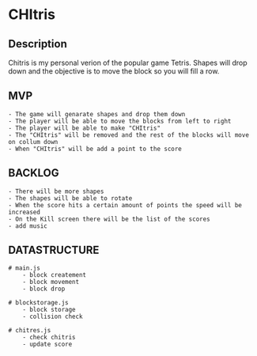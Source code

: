 # CHItris

## Description
Chitris is my personal verion of the popular game Tetris. Shapes will drop down and the objective is to move the block so you will fill a row. 

## MVP
    - The game will genarate shapes and drop them down
    - The player will be able to move the blocks from left to right 
    - The player will be able to make "CHItris"
    - The "CHItris" will be removed and the rest of the blocks will move on collum down 
    - When "CHItris" will be add a point to the score 

## BACKLOG
    - There will be more shapes 
    - The shapes will be able to rotate 
    - When the score hits a certain amount of points the speed will be increased 
    - On the Kill screen there will be the list of the scores 
    - add music

## DATASTRUCTURE
    # main.js
        - block createment 
        - block movement 
        - block drop

    # blockstorage.js
        - block storage 
        - collision check 
    
    # chitres.js
        - check chitris
        - update score 


